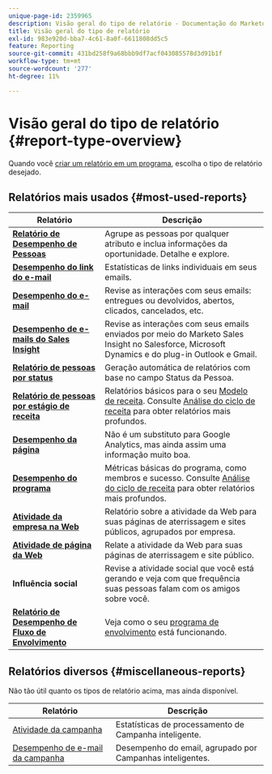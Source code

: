 ```yaml
---
unique-page-id: 2359965
description: Visão geral do tipo de relatório - Documentação do Marketo - Documentação do produto
title: Visão geral do tipo de relatório
exl-id: 983e920d-bba7-4c61-8a0f-6611808dd5c5
feature: Reporting
source-git-commit: 431bd258f9a68bbb9df7acf043085578d3d91b1f
workflow-type: tm+mt
source-wordcount: '277'
ht-degree: 11%

---
```


# Visão geral do tipo de relatório {#report-type-overview}

Quando você [criar um relatório em um programa](/help/marketo/product-docs/reporting/basic-reporting/creating-reports/create-a-report-in-a-program.md), escolha o tipo de relatório desejado.

## Relatórios mais usados {#most-used-reports}

<table> 
 <thead> 
  <tr> 
   <th>Relatório</th> 
   <th>Descrição</th> 
  </tr> 
 </thead> 
 <tbody> 
  <tr> 
   <td><strong>  <a href="people-performance-report.md">Relatório de Desempenho de Pessoas</a>  </strong></td> 
   <td>Agrupe as pessoas por qualquer atributo e inclua informações da oportunidade. Detalhe e explore.</td> 
  </tr> 
  <tr> 
   <td><strong>  <a href="/help/marketo/product-docs/email-marketing/email-programs/email-program-data/email-link-performance-report.md">Desempenho do link do e-mail</a>  </strong></td> 
   <td>Estatísticas de links individuais em seus emails.</td> 
  </tr> 
  <tr> 
   <td><strong>  <a href="/help/marketo/product-docs/email-marketing/email-programs/email-program-data/email-performance-report.md">Desempenho do e-mail</a>  </strong></td> 
   <td>Revise as interações com seus emails: entregues ou devolvidos, abertos, clicados, cancelados, etc.</td> 
  </tr> 
  <tr> 
   <td><strong>  <a href="/help/marketo/product-docs/marketo-sales-insight/msi-for-salesforce/features/performance-reports/sales-insight-email-performance-report.md">Desempenho de e-mails do Sales Insight</a>  </strong></td> 
   <td>Revise as interações com seus emails enviados por meio do Marketo Sales Insight no Salesforce, Microsoft Dynamics e do plug-in Outlook e Gmail.</td> 
  </tr> 
  <tr> 
   <td><strong>  <a href="people-by-status-report.md">Relatório de pessoas por status</a>  </strong></td> 
   <td>Geração automática de relatórios com base no campo Status da Pessoa.</td> 
  </tr> 
  <tr> 
   <td><strong>  <a href="/help/marketo/product-docs/reporting/revenue-cycle-analytics/revenue-tools/people-by-revenue-stage-report.md">Relatório de pessoas por estágio de receita</a>  </strong></td> 
   <td>Relatórios básicos para o seu <a href="https://docs.marketo.com/display/docs/revenue+cycle+analytics">Modelo de receita</a>. Consulte <a href="https://docs.marketo.com/display/docs/revenue+cycle+analytics">Análise do ciclo de receita</a> para obter relatórios mais profundos.</td> 
  </tr> 
  <tr> 
   <td><strong>  <a href="/help/marketo/product-docs/demand-generation/landing-pages/understanding-landing-pages/landing-page-performance-report.md">Desempenho da página</a>  </strong></td> 
   <td>Não é um substituto para Google Analytics, mas ainda assim uma informação muito boa.</td> 
  </tr> 
  <tr> 
   <td><strong>  <a href="/help/marketo/product-docs/core-marketo-concepts/programs/program-performance-report/create-a-program-performance-report.md">Desempenho do programa</a>  </strong></td> 
   <td>Métricas básicas do programa, como membros e sucesso. Consulte <a href="https://docs.marketo.com/display/docs/revenue+cycle+analytics">Análise do ciclo de receita</a> para obter relatórios mais profundos.</td> 
  </tr> 
  <tr> 
   <td><strong>  <a href="company-web-activity-report.md">Atividade da empresa na Web</a>  </strong></td> 
   <td>Relatório sobre a atividade da Web para suas páginas de aterrissagem e sites públicos, agrupados por empresa.</td> 
  </tr> 
  <tr> 
   <td><strong>  <a href="web-page-activity-report.md">Atividade de página da Web</a>  </strong></td> 
   <td>Relate a atividade da Web para suas páginas de aterrissagem e site público.</td> 
  </tr> 
  <tr> 
   <td><strong>Influência social</strong></td> 
   <td>Revise a atividade social que você está gerando e veja com que frequência suas pessoas falam com os amigos sobre você.</td> 
  </tr> 
  <tr> 
   <td><strong> <a href="/help/marketo/product-docs/email-marketing/drip-nurturing/reports-and-notifications/engagement-stream-performance-report.md">Relatório de Desempenho de Fluxo de Envolvimento</a> </strong></td> 
   <td><p>Veja como o seu <a href="https://docs.marketo.com/display/docs/drip+nurturing">programa de envolvimento</a> está funcionando.</p></td> 
  </tr> 
 </tbody> 
</table>

## Relatórios diversos {#miscellaneous-reports}

Não tão útil quanto os tipos de relatório acima, mas ainda disponível.

| Relatório | Descrição |
|---|---|
| [Atividade da campanha](/help/marketo/product-docs/reporting/basic-reporting/report-types/campaign-activity-report.md) | Estatísticas de processamento de Campanha inteligente. |
| [Desempenho de e-mail da campanha](/help/marketo/product-docs/reporting/basic-reporting/report-types/campaign-email-performance-report.md) | Desempenho do email, agrupado por Campanhas inteligentes. |
